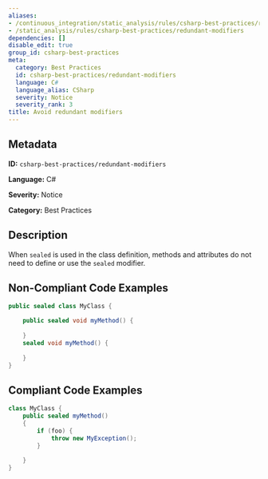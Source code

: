 ```yaml
---
aliases:
- /continuous_integration/static_analysis/rules/csharp-best-practices/redundant-modifiers
- /static_analysis/rules/csharp-best-practices/redundant-modifiers
dependencies: []
disable_edit: true
group_id: csharp-best-practices
meta:
  category: Best Practices
  id: csharp-best-practices/redundant-modifiers
  language: C#
  language_alias: CSharp
  severity: Notice
  severity_rank: 3
title: Avoid redundant modifiers
---
```

<!--  SOURCED FROM https://github.com/DataDog/datadog-static-analyzer-rule-docs -->


## Metadata
**ID:** `csharp-best-practices/redundant-modifiers`

**Language:** C#

**Severity:** Notice

**Category:** Best Practices

## Description
When `sealed` is used in the class definition, methods and attributes do not need to define or use the `sealed` modifier.

## Non-Compliant Code Examples
```csharp
public sealed class MyClass {

    public sealed void myMethod() {
        
    }
    sealed void myMethod() {
        
    }
}

```

## Compliant Code Examples
```csharp
class MyClass {
    public sealed myMethod()
    {
        if (foo) {
            throw new MyException();
        }
        
    }
}

```
